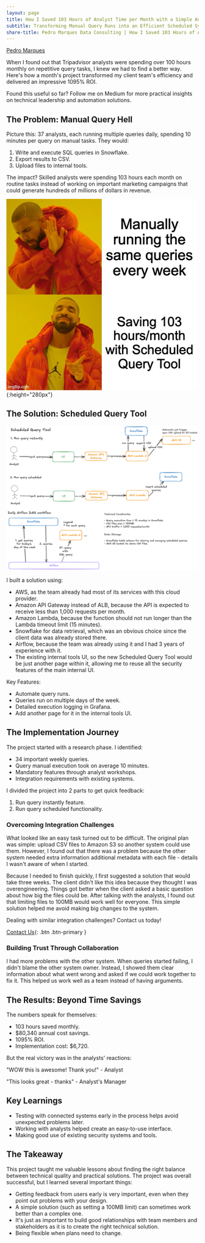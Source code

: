 ```yaml
---
layout: page
title: How I Saved 103 Hours of Analyst Time per Month with a Simple Automation Solution
subtitle: Transforming Manual Query Runs into an Efficient Scheduled System
share-title: Pedro Marques Data Consulting | How I Saved 103 Hours of Analyst Time per Month
---
```


[Pedro Marques](https://www.linkedin.com/in/paguasmar/)

When I found out that Tripadvisor analysts were spending over 100 hours monthly on repetitive query tasks, I knew we had to find a better way. Here's how a month's project transformed my client team's efficiency and delivered an impressive 1095% ROI.

Found this useful so far? Follow me on Medium for more practical insights on technical leadership and automation solutions.

## The Problem: Manual Query Hell

Picture this: 37 analysts, each running multiple queries daily, spending 10 minutes per query on manual tasks. They would:

1. Write and execute SQL queries in Snowflake.
2. Export results to CSV.
3. Upload files to internal tools.

The impact? Skilled analysts were spending 103 hours each month on routine tasks instead of working on important marketing campaigns that could generate hundreds of millions of dollars in revenue.

![Pedro Águas Marques profile picture](/imgs/case-studies/scheduled-query-tool/drake.png){:height="280px"}

## The Solution: Scheduled Query Tool

![Pedro Águas Marques profile picture](/imgs/case-studies/scheduled-query-tool/architecture_query_tool.png)

I built a solution using:

- AWS, as the team already had most of its services with this cloud provider.
- Amazon API Gateway instead of ALB, because the API is expected to receive less than 1,000 requests per month.
- Amazon Lambda, because the function should not run longer than the Lambda timeout limit (15 minutes).
- Snowflake for data retrieval, which was an obvious choice since the client data was already stored there.
- Airflow, because the team was already using it and I had 3 years of experience with it.
- The existing internal tools UI, so the new Scheduled Query Tool would be just another page within it, allowing me to reuse all the security features of the main internal UI.

Key Features:

- Automate query runs.
- Queries run on multiple days of the week.
- Detailed execution logging in Grafana.
- Add another page for it in the internal tools UI.

## The Implementation Journey

The project started with a research phase. I identified:

- 34 important weekly queries.
- Query manual execution took on average 10 minutes.
- Mandatory features through analyst workshops.
- Integration requirements with existing systems.

I divided the project into 2 parts to get quick feedback:

1. Run query instantly feature.
2. Run query scheduled functionality.

### Overcoming Integration Challenges

What looked like an easy task turned out to be difficult. The original plan was simple: upload CSV files to Amazon S3 so another system could use them. However, I found out that there was a problem because the other system needed extra information additional metadata with each file - details I wasn't aware of when I started.

Because I needed to finish quickly, I first suggested a solution that would take three weeks. The client didn't like this idea because they thought I was overengineering. Things got better when the client asked a basic question about how big the files could be. After talking with the analysts, I found out that limiting files to 100MB would work well for everyone. This simple solution helped me avoid making big changes to the system.

Dealing with similar integration challenges? Contact us today!

[Contact Us](/contact){: .btn .btn-primary }
### Building Trust Through Collaboration

I had more problems with the other system. When queries started failing, I didn't blame the other system owner. Instead, I showed them clear information about what went wrong and asked if we could work together to fix it. This helped us work well as a team instead of having arguments.
## The Results: Beyond Time Savings

The numbers speak for themselves:

- 103 hours saved monthly.
- $80,340 annual cost savings.
- 1095% ROI.
- Implementation cost: $6,720.

But the real victory was in the analysts' reactions: 

"WOW this is awesome! Thank you!" - Analyst 

"This looks great - thanks" - Analyst's Manager

## Key Learnings

- Testing with connected systems early in the process helps avoid unexpected problems later.
- Working with analysts helped create an easy-to-use interface.
- Making good use of existing security systems and tools.

## The Takeaway

This project taught me valuable lessons about finding the right balance between technical quality and practical solutions. The project was overall successful, but I learned several important things:

- Getting feedback from users early is very important, even when they point out problems with your design.
- A simple solution (such as setting a 100MB limit) can sometimes work better than a complex one.
- It's just as important to build good relationships with team members and stakeholders as it is to create the right technical solution.
- Being flexible when plans need to change.
